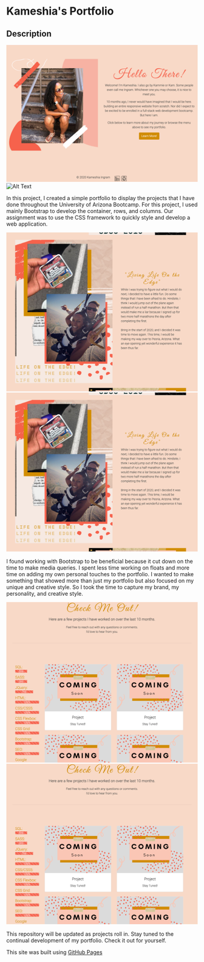 # Kameshia's Portfolio

## Description

![](assets/images/index.html.png)
![Alt Text]()

In this project, I created a simple portfolio to display the projects that I have done throughout the University of Arizona Bootcamp. For this project, I used mainly Bootstrap to develop the container, rows, and columns. Our assignment was to use the CSS framework to quickly style and develop a web application. 

![](assets/images/about.html.png)
![Alt Text](https://github.com/Kammielatay/Portfolio/blob/main/assets/images/about.html.png)

I found working with Bootstrap to be beneficial because it cut down on the time to make media queries. I spent less time working on floats and more time on adding my own personal touches to the portfolio. I wanted to make something that showed more than just my portfolio but also focused on my unique and creative style. So I took the time to capture my brand, my personality, and creative style. 

![](assets/images/portfolio.html.png)
![Alt Text](https://github.com/Kammielatay/Portfolio/blob/main/assets/images/portfolio.html.png)


This repository will be updated as projects roll in. Stay tuned to the continual development of my portfolio. Check it out for yourself. 

This site was built using [GitHub Pages](https://kammielatay.github.io/Portfolio/)